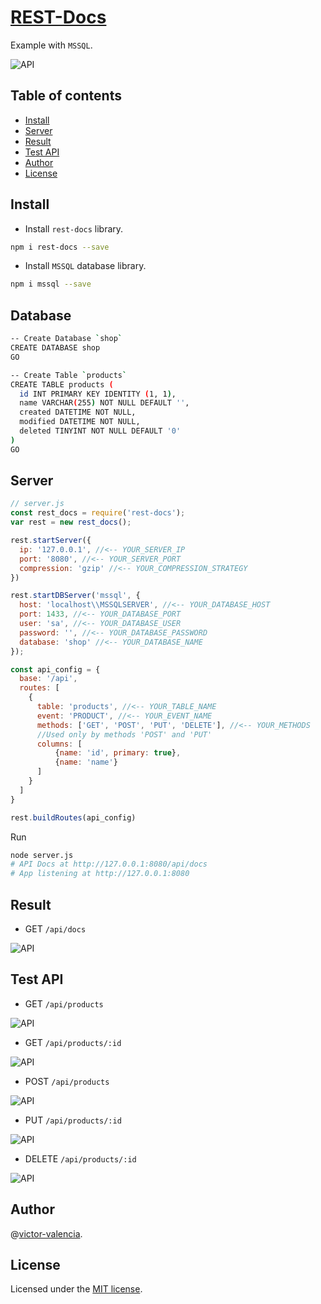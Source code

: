 # [REST-Docs](https://github.com/victor-valencia/rest-docs)

Example with `MSSQL`.

![API](/resources/img/MSSQL/api.png)

## Table of contents
- [Install](#install)
- [Server](#server)
- [Result](#result)
- [Test API](#test-api)
- [Author](#author)
- [License](#license)

## Install

- Install `rest-docs` library.

```bash
npm i rest-docs --save
```

- Install `MSSQL` database library.

```bash
npm i mssql --save
```

## Database

```bash
-- Create Database `shop`
CREATE DATABASE shop
GO

-- Create Table `products`
CREATE TABLE products (
  id INT PRIMARY KEY IDENTITY (1, 1),
  name VARCHAR(255) NOT NULL DEFAULT '',
  created DATETIME NOT NULL,
  modified DATETIME NOT NULL,
  deleted TINYINT NOT NULL DEFAULT '0'  
)
GO
```

## Server

```javascript
// server.js
const rest_docs = require('rest-docs');
var rest = new rest_docs();

rest.startServer({
  ip: '127.0.0.1', //<-- YOUR_SERVER_IP
  port: '8080', //<-- YOUR_SERVER_PORT
  compression: 'gzip' //<-- YOUR_COMPRESSION_STRATEGY
})

rest.startDBServer('mssql', {
  host: 'localhost\\MSSQLSERVER', //<-- YOUR_DATABASE_HOST
  port: 1433, //<-- YOUR_DATABASE_PORT
  user: 'sa', //<-- YOUR_DATABASE_USER
  password: '', //<-- YOUR_DATABASE_PASSWORD
  database: 'shop' //<-- YOUR_DATABASE_NAME
});

const api_config = {
  base: '/api',
  routes: [
    {      
      table: 'products', //<-- YOUR_TABLE_NAME
      event: 'PRODUCT', //<-- YOUR_EVENT_NAME 
      methods: ['GET', 'POST', 'PUT', 'DELETE'], //<-- YOUR_METHODS
      //Used only by methods 'POST' and 'PUT'
      columns: [
          {name: 'id', primary: true},
          {name: 'name'}
      ]
    }
  ]  
}

rest.buildRoutes(api_config)
```

Run

```bash
node server.js
# API Docs at http://127.0.0.1:8080/api/docs
# App listening at http://127.0.0.1:8080
```

## Result

* GET `/api/docs`

![API](/resources/img/MSSQL/api.png)

## Test API

* GET `/api/products`

![API](/resources/img/MSSQL/api_get_all.png)

* GET `/api/products/:id`

![API](/resources/img/MSSQL/api_get_id.png)

* POST `/api/products`

![API](/resources/img/MSSQL/api_post.png)

* PUT `/api/products/:id`

![API](/resources/img/MSSQL/api_put.png)

* DELETE `/api/products/:id`

![API](/resources/img/MSSQL/api_delete.png)

## Author

@[victor-valencia](https://github.com/victor-valencia).

## License

Licensed under the [MIT license](/LICENSE).